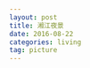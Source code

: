 ```yaml
---
layout: post  
title: 湘江夜景
date: 2016-08-22  
categories: living   
tag: picture
---  
```


<p><img src="https://code.aliyun.com/liaogang/liaogang/raw/master/%E6%B9%98%E6%B1%9F%E5%A4%9C%E6%99%AF/IMG_0945.jpg" alt="" style="max-width:100%;"/></p>


<p><img src="https://code.aliyun.com/liaogang/liaogang/raw/master/%E6%B9%98%E6%B1%9F%E5%A4%9C%E6%99%AF/IMG_0947.jpg" alt="" style="max-width:100%;"/></p>


<p><img src="https://code.aliyun.com/liaogang/liaogang/raw/master/%E6%B9%98%E6%B1%9F%E5%A4%9C%E6%99%AF/IMG_0953.jpg" alt="" style="max-width:100%;"/></p>


<p><img src="https://code.aliyun.com/liaogang/liaogang/raw/master/%E6%B9%98%E6%B1%9F%E5%A4%9C%E6%99%AF/IMG_0951.jpg" alt="" style="max-width:100%;"/></p>

